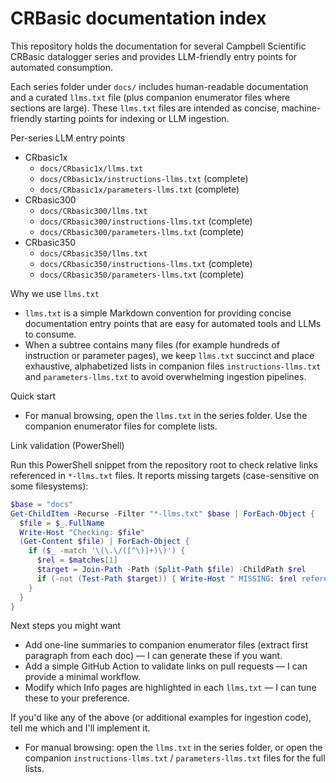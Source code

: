 # CRBasic documentation index

This repository holds the documentation for several Campbell Scientific CRBasic datalogger series and provides LLM-friendly entry points for automated consumption.

Each series folder under `docs/` includes human-readable documentation and a curated `llms.txt` file (plus companion enumerator files where sections are large). These `llms.txt` files are intended as concise, machine-friendly starting points for indexing or LLM ingestion.

Per-series LLM entry points

- CRbasic1x
  - `docs/CRbasic1x/llms.txt`
  - `docs/CRbasic1x/instructions-llms.txt` (complete)
  - `docs/CRbasic1x/parameters-llms.txt` (complete)
- CRbasic300
  - `docs/CRbasic300/llms.txt`
  - `docs/CRbasic300/instructions-llms.txt` (complete)
  - `docs/CRbasic300/parameters-llms.txt` (complete)
- CRbasic350
  - `docs/CRbasic350/llms.txt`
  - `docs/CRbasic350/instructions-llms.txt` (complete)
  - `docs/CRbasic350/parameters-llms.txt` (complete)

Why we use `llms.txt`

- `llms.txt` is a simple Markdown convention for providing concise documentation entry points that are easy for automated tools and LLMs to consume.
- When a subtree contains many files (for example hundreds of instruction or parameter pages), we keep `llms.txt` succinct and place exhaustive, alphabetized lists in companion files `instructions-llms.txt` and `parameters-llms.txt` to avoid overwhelming ingestion pipelines.

Quick start

- For manual browsing, open the `llms.txt` in the series folder. Use the companion enumerator files for complete lists.

Link validation (PowerShell)

Run this PowerShell snippet from the repository root to check relative links referenced in `*-llms.txt` files. It reports missing targets (case-sensitive on some filesystems):

```powershell
$base = "docs"
Get-ChildItem -Recurse -Filter "*-llms.txt" $base | ForEach-Object {
  $file = $_.FullName
  Write-Host "Checking: $file"
  (Get-Content $file) | ForEach-Object {
    if ($_ -match '\(\.\/([^\)]+)\)') {
      $rel = $matches[1]
      $target = Join-Path -Path (Split-Path $file) -ChildPath $rel
      if (-not (Test-Path $target)) { Write-Host " MISSING: $rel referenced from $file" -ForegroundColor Red }
    }
  }
}
```

Next steps you might want

- Add one-line summaries to companion enumerator files (extract first paragraph from each doc) — I can generate these if you want.
- Add a simple GitHub Action to validate links on pull requests — I can provide a minimal workflow.
- Modify which Info pages are highlighted in each `llms.txt` — I can tune these to your preference.

If you'd like any of the above (or additional examples for ingestion code), tell me which and I'll implement it.

- For manual browsing: open the `llms.txt` in the series folder, or open the companion `instructions-llms.txt` / `parameters-llms.txt` files for the full lists.
